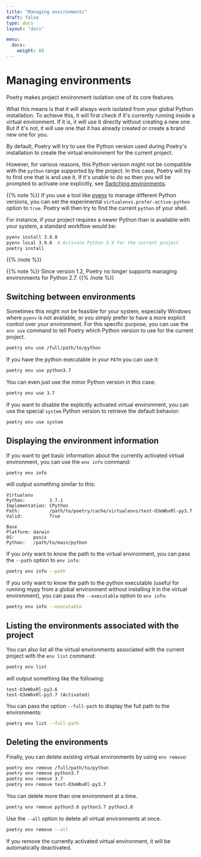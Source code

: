 ```yaml
---
title: "Managing environments"
draft: false
type: docs
layout: "docs"

menu:
  docs:
    weight: 60
---
```


# Managing environments

Poetry makes project environment isolation one of its core features.

What this means is that it will always work isolated from your global Python installation.
To achieve this, it will first check if it's currently running inside a virtual environment.
If it is, it will use it directly without creating a new one. But if it's not, it will use
one that it has already created or create a brand new one for you.

By default, Poetry will try to use the Python version used during Poetry's installation
to create the virtual environment for the current project.

However, for various reasons, this Python version might not be compatible
with the `python` range supported by the project. In this case, Poetry will try
to find one that is and use it. If it's unable to do so then you will be prompted
to activate one explicitly, see [Switching environments](#switching-between-environments).

{{% note %}}
If you use a tool like [pyenv](https://github.com/pyenv/pyenv) to manage different Python versions,
you can set the experimental `virtualenvs.prefer-active-python` option to `true`. Poetry
will then try to find the current `python` of your shell.

For instance, if your project requires a newer Python than is available with
your system, a standard workflow would be:

```bash
pyenv install 3.9.8
pyenv local 3.9.8  # Activate Python 3.9 for the current project
poetry install
```

{{% /note %}}

{{% note %}}
Since version 1.2, Poetry no longer supports managing environments for Python 2.7.
{{% /note %}}

## Switching between environments

Sometimes this might not be feasible for your system, especially Windows where `pyenv`
is not available, or you simply prefer to have a more explicit control over your environment.
For this specific purpose, you can use the `env use` command to tell Poetry
which Python version to use for the current project.

```bash
poetry env use /full/path/to/python
```

If you have the python executable in your `PATH` you can use it:

```bash
poetry env use python3.7
```

You can even just use the minor Python version in this case:

```bash
poetry env use 3.7
```

If you want to disable the explicitly activated virtual environment, you can use the
special `system` Python version to retrieve the default behavior:

```bash
poetry env use system
```

## Displaying the environment information

If you want to get basic information about the currently activated virtual environment,
you can use the `env info` command:

```bash
poetry env info
```

will output something similar to this:

```text
Virtualenv
Python:         3.7.1
Implementation: CPython
Path:           /path/to/poetry/cache/virtualenvs/test-O3eWbxRl-py3.7
Valid:          True

Base
Platform: darwin
OS:       posix
Python:   /path/to/main/python
```

If you only want to know the path to the virtual environment, you can pass the `--path` option
to `env info`:

```bash
poetry env info --path
```

If you only want to know the path to the python executable (useful for running mypy from a global environment without installing it in the virtual environment), you can pass the `--executable` option
to `env info`:

```bash
poetry env info --executable
```

## Listing the environments associated with the project

You can also list all the virtual environments associated with the current project
with the `env list` command:

```bash
poetry env list
```

will output something like the following:

```text
test-O3eWbxRl-py3.6
test-O3eWbxRl-py3.7 (Activated)
```

You can pass the option `--full-path` to display the full path to the environments:

```bash
poetry env list --full-path
```

## Deleting the environments

Finally, you can delete existing virtual environments by using `env remove`:

```bash
poetry env remove /full/path/to/python
poetry env remove python3.7
poetry env remove 3.7
poetry env remove test-O3eWbxRl-py3.7
```

You can delete more than one environment at a time.

```bash
poetry env remove python3.6 python3.7 python3.8
```

Use the `--all` option to delete all virtual environments at once.

```bash
poetry env remove --all
```

If you remove the currently activated virtual environment, it will be automatically deactivated.
